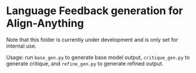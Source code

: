 # Language Feedback generation for Align-Anything

Note that this folder is currently under development and is only set for internal use.

Usage: run `base_gen.py` to generate base model output, `critique_gen.py` to generate critique, and `refine_gen.py` to generate refined output.
